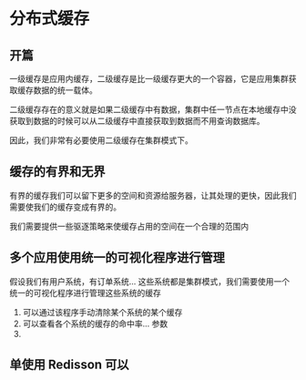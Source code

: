 # 分布式缓存

## 开篇

一级缓存是应用内缓存，二级缓存是比一级缓存更大的一个容器，它是应用集群获取缓存数据的统一载体。

二级缓存存在的意义就是如果二级缓存中有数据，集群中任一节点在本地缓存中没获取到数据的时候可以从二级缓存中直接获取到数据而不用查询数据库。

因此，我们非常有必要使用二级缓存在集群模式下。

## 缓存的有界和无界

有界的缓存我们可以留下更多的空间和资源给服务器，让其处理的更快，因此我们需要使我们的缓存变成有界的。

我们需要提供一些驱逐策略来使缓存占用的空间在一个合理的范围内

## 多个应用使用统一的可视化程序进行管理

假设我们有用户系统，有订单系统... 这些系统都是集群模式，我们需要使用一个统一的可视化程序进行管理这些系统的缓存

1. 可以通过该程序手动清除某个系统的某个缓存
2. 可以查看各个系统的缓存的命中率... 参数
3. 

## 单使用 Redisson 可以









































